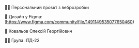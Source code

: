 👨‍💻 Персональний проєкт з веброзробки

🎨 Дизайн у Figma: (https://www.figma.com/community/file/1491149535077650460)

👤 Ковальов Олексій Георгійович

🧑‍🏫 Група: ІТД-22
